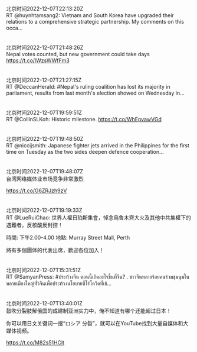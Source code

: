 北京时间2022-12-07T22:13:20Z<br>RT @huynhtamsang2: Vietnam and South Korea have upgraded their relations to a comprehensive strategic partnership. My comments on this occa…<br><br><br>北京时间2022-12-07T21:48:26Z<br>Nepal votes counted, but new government could take days https://t.co/lWzsWWfFm3<br><br><br>北京时间2022-12-07T21:27:15Z<br>RT @DeccanHerald: #Nepal's ruling coalition has lost its majority in parliament, results from last month's election showed on Wednesday in…<br><br><br>北京时间2022-12-07T19:59:51Z<br>RT @CollinSLKoh: Historic milestone. https://t.co/WhEpvawVGd<br><br><br>北京时间2022-12-07T19:48:50Z<br>RT @niccijsmith: Japanese fighter jets arrived in the Philippines for the first time on Tuesday as the two sides deepen defence cooperation…<br><br><br>北京时间2022-12-07T19:48:07Z<br>台湾网络媒体业市场竞争非常激烈

https://t.co/G6ZRJzh9zV<br><br><br>北京时间2022-12-07T19:19:33Z<br>RT @LueRuiChao: 世界人權日珀斯集會，悼念烏魯木齊大火及其他中共集權下的遇難者，反核酸反封控！

時間: 下午2.00-4.00
地點: Murray Street Mall, Perth

將有多個團体的代表出席，歡迎各位加入！<br><br><br>北京时间2022-12-07T15:31:51Z<br>RT @SamyanPress: #ประท้วงจีน ตอนนี้เกิดอะไรขึ้นที่จีน?
.
ชาวจีนหลายร้อยคนร่วมชุมนุมในหลายเมืองใหญ่ทั่วจีนเพื่อประท้วงนโยบายซีโร่โควิดที่เข้…<br><br><br>北京时间2022-12-07T13:40:01Z<br>鼓吹分裂肢解俄国的成建制亚洲实力中，俺不知道有哪个还能超过日本！

你可以用日文关键词一搜“ロシア 分裂”，就可以在YouTube找到大量自媒体和大媒体视频。

https://t.co/M82s51HCit<br><br><br>